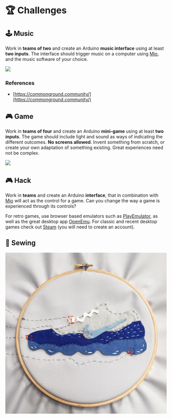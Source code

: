 # 🏆 Challenges

## 🕹️ Music

Work in **teams of two** and create an Arduino **music interface** using at least **two inputs**. The interface should trigger music on a computer using [Mio](advanced/keyboard-midi.md#mio), and the music software of your choice.

![](https://lh3.googleusercontent.com/lTJHrWco6aHzfYDtcibIqAs4YJ1y5MnBnJWTL76KHfAm5FaioSEZ9rf5mJX41cLNNUaf292YIDk1HWMZBNuhuUfTh88Mvalk7G53acHDHs6o6oJ_vTATBNzslL62z3GlXxnwCnql)

### References

* [https://commonground.community/](https://commonground.community/)

## 🎮 Game

Work in **teams of four** and create an Arduino **mini-game** using at least **two inputs**. The game should include light and sound as ways of indicating the different outcomes. **No screens allowed**. Invent something from scratch, or create your own adaptation of something existing. Great experiences need not be complex.

![](https://media.wired.com/photos/59fccff22d3f5732c7d5aa15/master/w_2560%2Cc_limit/Pong-TA-B1C1YX.jpg)

## 🎮 Hack

Work in **teams** and create an Arduino **interface**, that in combination with [Mio](https://jonasjohansson.itch.io/mio) will act as the control for a game. Can you change the way a game is experienced through its controls?

For retro games, use browser based emulators such as [PlayEmulator](https://www.playemulator.com/), as well as the great desktop app [OpenEmu](https://openemu.org/). For classic and recent desktop games check out [Steam](https://steampowered.com/) \(you will need to create an account\).

## 🧵 Sewing



![](../../../.gitbook/assets/screenshot-2019-12-07-at-18.11.34.png)

